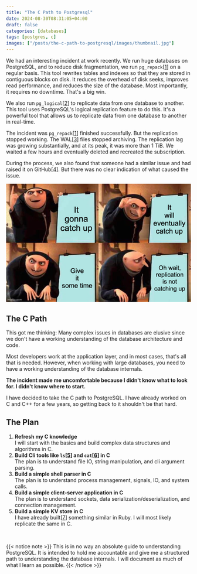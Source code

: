 ```yaml
---
title: "The C Path to Postgresql"
date: 2024-08-30T08:31:05+04:00
draft: false
categories: [databases]
tags: [postgres, c]
images: ["/posts/the-c-path-to-postgresql/images/thumbnail.jpg"]
---
```



We had an interesting incident at work recently. We run huge databases on PostgreSQL, and to reduce disk fragmentation, we run `pg_repack`[[1](https://reorg.github.io/pg_repack/)] on a regular basis. This tool rewrites tables and indexes so that they are stored in contiguous blocks on disk. It reduces the overhead of disk seeks, improves read performance, and reduces the size of the database. Most importantly, it requires no downtime. That's a big win.

We also run `pg_logical`[[2](https://github.com/2ndQuadrant/pglogical)] to replicate data from one database to another. This tool uses PostgreSQL's logical replication feature to do this. It's a powerful tool that allows us to replicate data from one database to another in real-time.

The incident was `pg_repack`[[1](https://reorg.github.io/pg_repack/)] finished successfully. But the replication stopped working. The WAL[[3](https://www.postgresql.org/docs/13/wal-intro.html)] files stopped archiving. The replication lag was growing substantially, and at its peak, it was more than 1 TiB. We waited a few hours and eventually deleted and recreated the subscription.

During the process, we also found that someone had a similar issue and had raised it on GitHub[[4](https://github.com/2ndQuadrant/pglogical/issues/113)]. But there was no clear indication of what caused the issue.

<img src="images/thumbnail.jpg" style="border:none;" alt="Replication lag" />


## The C Path

This got me thinking: Many complex issues in databases are elusive since we don't have a working understanding of the database architecture and code. 

Most developers work at the application layer, and in most cases, that's all that is needed. However, when working with large databases, you need to have a working understanding of the database internals.

**The incident made me uncomfortable because I didn't know what to look for. I didn't know where to start.**

I have decided to take the C path to PostgreSQL. I have already worked on C and C++ for a few years, so getting back to it shouldn't be that hard. 

## The Plan

1. **Refresh my C knowledge**<br>
I will start with the basics and build complex data structures and algorithms in C.
1. **Build Cli tools like `ls`[[5](https://en.wikipedia.org/wiki/Ls)] and `cat`[[6](https://en.wikipedia.org/wiki/Cat_(Unix))] in C**<br>
The plan is to understand file IO, string manipulation, and cli argument parsing.
1. **Build a simple shell parser in C**<br>
The plan is to understand process management, signals, IO, and system calls.
1. **Build a simple client-server application in C**<br>
The plan is to understand sockets, data serialization/deserialization, and connection management.
1. **Build a simple KV store in C**<br>
I have already built[[7](https://github.com/dineshgowda24/bitcask-rb)] something similar in Ruby. I will most likely replicate the same in C.

</br>

{{< notice note >}}
This is in no way an absolute guide to understanding PostgreSQL. It is intended to hold me accountable and give me a structured path to understanding the database internals. I will document as much of what I learn as possible.
{{< /notice >}}